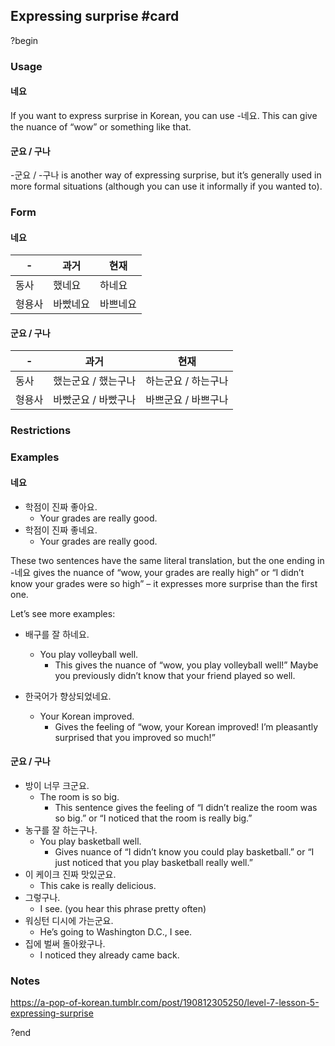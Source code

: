 ## Expressing surprise #card
?begin
### Usage
#### 네요
If you want to express surprise in Korean, you can use -네요. This can give the nuance of “wow” or something like that.
#### 군요 / 구나
-군요 / -구나 is another way of expressing surprise, but it’s generally used in more formal situations (although you can use it informally if you wanted to).
### Form
#### 네요
| -   | 과거   | 현재   |
| --- | ---- | ---- |
| 동사  | 했네요  | 하네요  |
| 형용사 | 바빴네요 | 바쁘네요 |

#### 군요 / 구나
| -   | 과거          | 현재          |
| --- | ----------- | ----------- |
| 동사  | 했는군요 / 했는구나 | 하는군요 / 하는구나 |
| 형용사 | 바빴군요 / 바빴구나 | 바쁘군요 / 바쁘구나 |
### Restrictions
### Examples
#### 네요
- 학점이 진짜 좋아요.
	- Your grades are really good.
- 학점이 진짜 좋네요.
	- Your grades are really good.

These two sentences have the same literal translation, but the one ending in -네요 gives the nuance of “wow, your grades are really high” or “I didn’t know your grades were so high” – it expresses more surprise than the first one.

Let’s see more examples:

- 배구를 잘 하네요.
	- You play volleyball well.
		- This gives the nuance of “wow, you play volleyball well!” Maybe you previously didn’t know that your friend played so well.

- 한국어가 향상되었네요.
	- Your Korean improved.
		- Gives the feeling of “wow, your Korean improved! I’m pleasantly surprised that you improved so much!”
#### 군요 / 구나
- 방이 너무 크군요.
	- The room is so big.
		- This sentence gives the feeling of “I didn’t realize the room was so big.” or “I noticed that the room is really big.”
- 농구를 잘 하는구나.
	- You play basketball well.
		- Gives nuance of “I didn’t know you could play basketball.” or “I just noticed that you play basketball really well.”
- 이 케이크 진짜 맛있군요.
	- This cake is really delicious.
- 그렇구나.
	- I see. (you hear this phrase pretty often)
- 워싱턴 디시에 가는군요.
	- He’s going to Washington D.C., I see.
- 집에 벌써 돌아왔구나.
	- I noticed they already came back.
### Notes
https://a-pop-of-korean.tumblr.com/post/190812305250/level-7-lesson-5-expressing-surprise
<!--SR:!2025-06-25,1,230-->
?end
